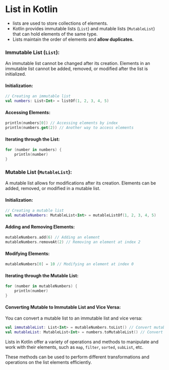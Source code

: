 # List in Kotlin
- lists are used to store collections of elements. 
- Kotlin provides immutable lists (`List`) and mutable lists (`MutableList`) that can hold elements of the same type. 
- Lists maintain the order of elements and **allow duplicates.**

### Immutable List (`List`):

An immutable list cannot be changed after its creation. Elements in an immutable list cannot be added, removed, or modified after the list is initialized.

#### Initialization:

```kotlin
// Creating an immutable list
val numbers: List<Int> = listOf(1, 2, 3, 4, 5)
```

#### Accessing Elements:

```kotlin
println(numbers[0]) // Accessing elements by index
println(numbers.get(2)) // Another way to access elements
```

#### Iterating through the List:

```kotlin
for (number in numbers) {
    println(number)
}
```

### Mutable List (`MutableList`):

A mutable list allows for modifications after its creation. Elements can be added, removed, or modified in a mutable list.

#### Initialization:

```kotlin
// Creating a mutable list
val mutableNumbers: MutableList<Int> = mutableListOf(1, 2, 3, 4, 5)
```

#### Adding and Removing Elements:

```kotlin
mutableNumbers.add(6) // Adding an element
mutableNumbers.removeAt(2) // Removing an element at index 2
```

#### Modifying Elements:

```kotlin
mutableNumbers[0] = 10 // Modifying an element at index 0
```

#### Iterating through the Mutable List:

```kotlin
for (number in mutableNumbers) {
    println(number)
}
```

#### Converting Mutable to Immutable List and Vice Versa:

You can convert a mutable list to an immutable list and vice versa:

```kotlin
val immutableList: List<Int> = mutableNumbers.toList() // Convert mutable list to immutable list
val mutableList: MutableList<Int> = numbers.toMutableList() // Convert immutable list to mutable list
```

Lists in Kotlin offer a variety of operations and methods to manipulate and work with their elements, such as `map`, `filter`, `sorted`, `subList`, etc. 

These methods can be used to perform different transformations and operations on the list elements efficiently.